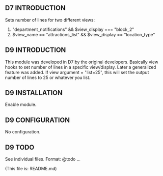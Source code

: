 

D7 INTRODUCTION
------------
Sets number of lines for two different views:
1. "department_notifications" && $view_display === "block_2"
2. $view_name == "attractions_list" && $view_display == "location_type"


D9 INTRODUCTION
------------
This module was developed in D7 by the original developers. Basically view hooks to set number of lines in a
specific view/display. Later a generalized feature was added. If view argument = "list=25", this will set the output
number of lines to 25 or whatever you list.


D9 INSTALLATION
------------
Enable module.


D9 CONFIGURATION
-------------
No configuration.

D9 TODO
-------------
See individual files. Format: @todo ...


(This file is: README.md)
